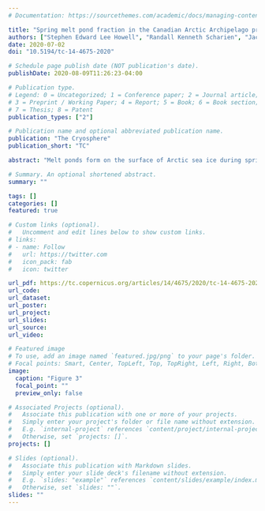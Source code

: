 ```yaml
---
# Documentation: https://sourcethemes.com/academic/docs/managing-content/

title: "Spring melt pond fraction in the Canadian Arctic Archipelago predicted from RADARSAT-2"
authors: ["Stephen Edward Lee Howell", "Randall Kenneth Scharien", "Jack Landy", "Mike Brady"]
date: 2020-07-02
doi: "10.5194/tc-14-4675-2020"

# Schedule page publish date (NOT publication's date).
publishDate: 2020-08-09T11:26:23-04:00

# Publication type.
# Legend: 0 = Uncategorized; 1 = Conference paper; 2 = Journal article;
# 3 = Preprint / Working Paper; 4 = Report; 5 = Book; 6 = Book section;
# 7 = Thesis; 8 = Patent
publication_types: ["2"]

# Publication name and optional abbreviated publication name.
publication: "The Cryosphere"
publication_short: "TC"

abstract: "Melt ponds form on the surface of Arctic sea ice during spring, influencing how much solar radiation is absorbed into the sea ice-ocean system, which in turn impacts the ablation of sea ice during the melt season. Accordingly, melt pond fraction $(f_p)$ has been shown to be a useful predictor of sea ice area during the summer months. Sea ice dynamic and thermodynamic processes operating within the narrow channels and inlets of the Canadian Arctic Archipelago (CAA) during the summer months are difficult for model simulations to accurately resolve. Additional information on $f_p$ variability in advance of the melt season within the CAA could help constrain model simulations and/or provide useful information in advance of the shipping season. Here, we use RADARSAT-2 imagery to predict and analyze peak spring $f_p$ and evaluate its utility to provide predictive information with respect to sea ice area during the melt season within the CAA from 2009–2018. The temporal variability of RADARSAT-2 $f_p$ over the 10-year record was found to be strongly linked to the variability of mean April multi-year ice area and the spatial distribution of RADARSAT-2 $f_p$ was found to be in excellent agreement with the sea ice stage of development prior to the melt season. RADARSAT-2 $f_p$ values were in good agreement with the peak $f_p$ observed from in situ observations but were found to be ∼0.05 larger compared to peak MODIS $f_p$ observations. Statistically significant detrended correlations between RADARSAT-2 $f_p$ and summer sea ice area were found for several regions within the CAA. Our results show that RADARSAT-2 $f_p$ can be used to provide predictive information about summer sea ice area for a key shipping region of the Northwest Passage."

# Summary. An optional shortened abstract.
summary: ""

tags: []
categories: []
featured: true

# Custom links (optional).
#   Uncomment and edit lines below to show custom links.
# links:
# - name: Follow
#   url: https://twitter.com
#   icon_pack: fab
#   icon: twitter

url_pdf: https://tc.copernicus.org/articles/14/4675/2020/tc-14-4675-2020.pdf
url_code:
url_dataset:
url_poster:
url_project:
url_slides:
url_source:
url_video:

# Featured image
# To use, add an image named `featured.jpg/png` to your page's folder. 
# Focal points: Smart, Center, TopLeft, Top, TopRight, Left, Right, BottomLeft, Bottom, BottomRight.
image:
  caption: "Figure 3"
  focal_point: ""
  preview_only: false

# Associated Projects (optional).
#   Associate this publication with one or more of your projects.
#   Simply enter your project's folder or file name without extension.
#   E.g. `internal-project` references `content/project/internal-project/index.md`.
#   Otherwise, set `projects: []`.
projects: []

# Slides (optional).
#   Associate this publication with Markdown slides.
#   Simply enter your slide deck's filename without extension.
#   E.g. `slides: "example"` references `content/slides/example/index.md`.
#   Otherwise, set `slides: ""`.
slides: ""
---
```

